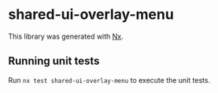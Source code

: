 # shared-ui-overlay-menu

This library was generated with [Nx](https://nx.dev).

## Running unit tests

Run `nx test shared-ui-overlay-menu` to execute the unit tests.
